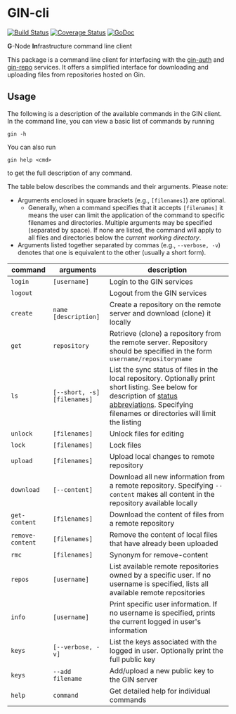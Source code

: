 # GIN-cli

[![Build Status](https://travis-ci.org/G-Node/gin-cli.svg?branch=master)](https://travis-ci.org/G-Node/gin-cli) [![Coverage Status](https://coveralls.io/repos/github/G-Node/gin-cli/badge.svg?branch=master)](https://coveralls.io/github/G-Node/gin-cli?branch=master) [![GoDoc](https://godoc.org/github.com/G-Node/gin-cli?status.svg)](http://godoc.org/github.com/G-Node/gin-cli)

**G**-Node **In**frastructure command line client

This package is a command line client for interfacing with the [gin-auth](https://github.com/G-Node/gin-auth) and [gin-repo](https://github.com/G-Node/gin-repo) services.
It offers a simplified interface for downloading and uploading files from repositories hosted on Gin.

## Usage

The following is a description of the available commands in the GIN client.
In the command line, you can view a basic list of commands by running

    gin -h

You can also run

    gin help <cmd>

to get the full description of any command.

The table below describes the commands and their arguments.
Please note:
- Arguments enclosed in square brackets (e.g., `[filenames]`) are optional.
    - Generally, when a command specifies that it accepts `[filenames]` it means the user can limit the application of the command to specific filenames and directories. Multiple arguments may be specified (separated by space). If none are listed, the command will apply to all files and directories below the _current working directory_.
- Arguments listed together separated by commas (e.g., `--verbose, -v`) denotes that one is equivalent to the other (usually a short form).

command          | arguments                   | description
---------------- | -------------------------   | ----------------------------
`login`          | `[username]`                | Login to the GIN services
`logout`         |                             | Logout from the GIN services
`create`         | `name [description]`        | Create a repository on the remote server and download (clone) it locally
`get`            | `repository`                | Retrieve (clone) a repository from the remote server. Repository should be specified in the form `username/repositoryname`
`ls`             | `[--short, -s] [filenames]` | List the sync status of files in the local repository. Optionally print short listing. See below for description of [status abbreviations](#statusabbrev). Specifying filenames or directories will limit the listing
`unlock`         | `[filenames]`               | Unlock files for editing
`lock`           | `[filenames]`               | Lock files
`upload`         | `[filenames]`               | Upload local changes to remote repository
`download`       | `[--content]`               | Download all new information from a remote repository. Specifying `--content` makes all content in the repository available locally
`get-content`    | `[filenames]`               | Download the content of files from a remote repository
`remove-content` | `[filenames]`               | Remove the content of local files that have already been uploaded
`rmc`            | `[filenames]`               | Synonym for remove-content
`repos`          | `[username]`                | List available remote repositories owned by a specific user. If no username is specified, lists all available remote repositories
`info`           | `[username]`                | Print specific user information. If no username is specified, prints the current logged in user's information
`keys`           | `[--verbose, -v]`           | List the keys associated with the logged in user. Optionally print the full public key
`keys`           | `--add filename`            | Add/upload a new public key to the GIN server
`help`           | `command`                   | Get detailed help for individual commands
